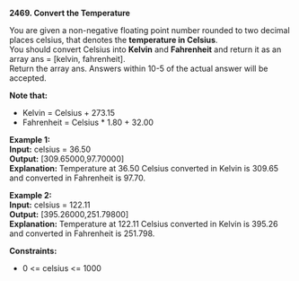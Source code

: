 **2469. Convert the Temperature**

You are given a non-negative floating point number rounded to two decimal places celsius, that denotes the **temperature in Celsius**.  
You should convert Celsius into **Kelvin** and **Fahrenheit** and return it as an array ans = [kelvin, fahrenheit].  
Return the array ans. Answers within 10-5 of the actual answer will be accepted.  

**Note that:**  
- Kelvin = Celsius + 273.15  
- Fahrenheit = Celsius * 1.80 + 32.00  

**Example 1:**  
**Input:** celsius = 36.50  
**Output:** [309.65000,97.70000]  
**Explanation:** Temperature at 36.50 Celsius converted in Kelvin is 309.65 and converted in Fahrenheit is 97.70.  

**Example 2:**  
**Input:** celsius = 122.11  
**Output:** [395.26000,251.79800]  
**Explanation:** Temperature at 122.11 Celsius converted in Kelvin is 395.26 and converted in Fahrenheit is 251.798.  

**Constraints:**
- 0 <= celsius <= 1000